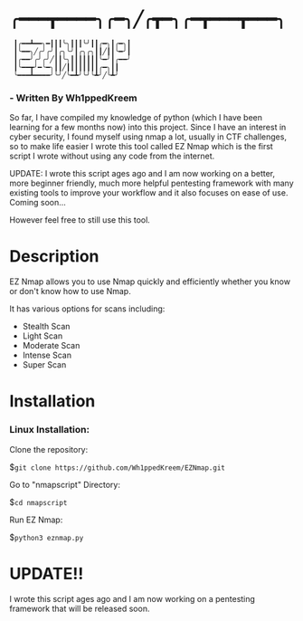 #    ╭━━━┳━━━━╮╭━╮╱╭┳━╮╭━┳━━━┳━━━╮
     ┃╭━━┻━━╮━┃┃┃╰╮┃┃┃╰╯┃┃╭━╮┃╭━╮┃
     ┃╰━━╮╱╭╯╭╯┃╭╮╰╯┃╭╮╭╮┃┃╱┃┃╰━╯┃
     ┃╭━━╯╭╯╭╯╱┃┃╰╮┃┃┃┃┃┃┃╰━╯┃╭━━╯
     ┃╰━━┳╯━╰━╮┃┃╱┃┃┃┃┃┃┃┃╭━╮┃┃
     ╰━━━┻━━━━╯╰╯╱╰━┻╯╰╯╰┻╯╱╰┻╯
### - Written By Wh1ppedKreem
So far, I have compiled my knowledge of python (which I have been learning for a few months now) into this project. Since I have an interest in cyber security, I found myself using nmap a lot, usually in CTF challenges, so to make life easier I wrote this tool called EZ Nmap which is the first script I wrote without using any code from the internet. 

UPDATE: I wrote this script ages ago and I am now working on a better, more beginner friendly, much more helpful pentesting framework with many existing tools to improve your workflow and it also focuses on ease of use. Coming soon...

However feel free to still use this tool.

# Description

EZ Nmap allows you to use Nmap quickly and efficiently whether you know or don't know how to use Nmap.

It has various options for scans including:

- Stealth Scan
- Light Scan
- Moderate Scan
- Intense Scan
- Super Scan

# Installation

### Linux Installation:
Clone the repository:

$```git clone https://github.com/Wh1ppedKreem/EZNmap.git```

Go to "nmapscript" Directory:

$```cd nmapscript```

Run EZ Nmap:

$```python3 eznmap.py```

# UPDATE!!
I wrote this script ages ago and I am now working on a pentesting framework that will be released soon.
